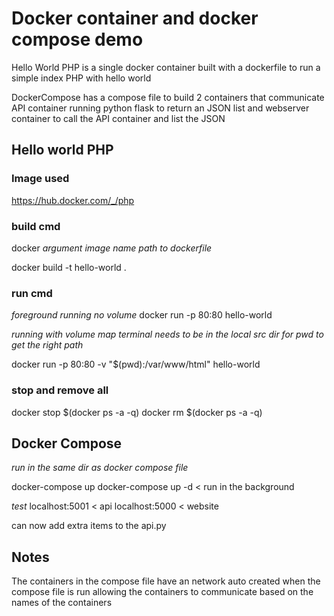 # Docker container and docker compose demo

Hello World PHP is a single docker container built with a dockerfile to run a simple index PHP with hello world

DockerCompose has a compose file to build 2 containers that communicate
API container running python flask to return an JSON list and webserver container to call the API container and list the JSON


## Hello world PHP

### Image used 

https://hub.docker.com/_/php


### build cmd


docker *argument* *image name* *path to dockerfile*

docker build -t hello-world .


### run cmd


*foreground running no volume*
docker run -p 80:80 hello-world

*running with volume map*
*terminal needs to be in the local src dir for pwd to get the right path*

docker run -p 80:80 -v "$(pwd):/var/www/html"  hello-world

### stop and remove all 

docker stop $(docker ps -a -q)
docker rm $(docker ps -a -q)


## Docker Compose

*run in the same dir as docker compose file*

docker-compose up
docker-compose up -d < run in the background

*test*
localhost:5001  < api
localhost:5000  < website

can now add extra items to the api.py



## Notes

The containers in the compose file have an network auto created when the compose file is run allowing the containers to communicate based on the names of the containers

